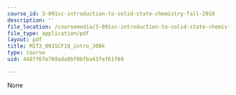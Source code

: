 ```yaml
---
course_id: 3-091sc-introduction-to-solid-state-chemistry-fall-2010
description: ''
file_location: /coursemedia/3-091sc-introduction-to-solid-state-chemistry-fall-2010/4487f67e709ada9bf06fba43fef61f69_MIT3_091SCF10_intro_300k.pdf
file_type: application/pdf
layout: pdf
title: MIT3_091SCF10_intro_300k
type: course
uid: 4487f67e709ada9bf06fba43fef61f69

---
```

None